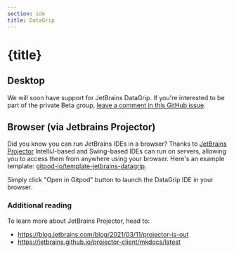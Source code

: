 ```yaml
---
section: ide
title: DataGrip
---
```


<script context="module">
  export const prerender = true;
</script>

# {title}

## Desktop

We will soon have support for JetBrains DataGrip. If you're interested to be part of the private Beta group, [leave a comment in this GitHub issue](https://github.com/gitpod-io/gitpod/issues/6342).

## Browser (via Jetbrains Projector)

Did you know you can run JetBrains IDEs in a browser? Thanks to [JetBrains Projector](https://lp.jetbrains.com/projector/) IntelliJ-based and Swing-based IDEs can run on servers, allowing you to access them from anywhere using your browser. Here's an example template: [gitpod-io/template-jetbrains-datagrip](https://github.com/gitpod-io/template-jetbrains-datagrip).

Simply click "Open in Gitpod" button to launch the DataGrip IDE in your browser.

### Additional reading

To learn more about JetBrains Projector, head to:

- https://blog.jetbrains.com/blog/2021/03/11/projector-is-out
- https://jetbrains.github.io/projector-client/mkdocs/latest
